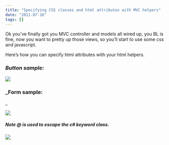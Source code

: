 ```yaml
---
title: "Specifying CSS classes and html attributes with MVC helpers"
date: "2011-07-16"
tags: []
---
```


Ok you’ve finally got you MVC controller and models all wired up, you BL is fine, now you want to pretty up those views, so you’ll start to use some css and javascript.

Here’s how you can specify html attributes with your html helpers.

### _Button sample:_

![](/images//blog/image.axd?picture=image_thumb_71.png)

###

### \_Form sample:

\_

![](/images//blog/image.axd?picture=image_thumb_70.png)

##### Note @ is used to escape the c# keyword class.

![](/images//blog/image.axd?picture=image_thumb_72.png)
